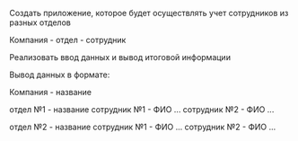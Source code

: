 
Создать приложение, которое будет осуществлять учет сотрудников из разных отделов

Компания - отдел - сотрудник

Реализовать ввод данных и вывод итоговой информации


Вывод данных в формате:

Компания - название

отдел №1 - название
сотрудник №1 - ФИО ...
сотрудник №2 - ФИО ...

отдел №2 - название
сотрудник №1 - ФИО ...
сотрудник №2 - ФИО ...
